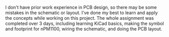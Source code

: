 I don't have prior work experience in PCB design, so there may be some mistakes in the schematic or layout. I’ve done my best to learn and apply the concepts while working on this project. The whole assignment was completed over 3 days, including learning KiCad basics, making the symbol and footprint for nPM1100, wiring the schematic, and doing the PCB layout.
